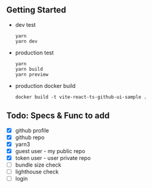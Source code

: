 ## Getting Started
- dev test
    ```agsl
    yarn
    yarn dev
    ```
- production test
    ```agsl
    yarn
    yarn build
    yarn preview 
    ```
- production docker build
    ```agsl
    docker build -t vite-react-ts-github-ui-sample .
    ```


## Todo: Specs & Func to add 
- [x] github profile
- [x] github repo
- [x] yarn3
- [x] guest user - my public repo
- [x] token user - user private repo
- [ ] bundle size check
- [ ] lighthouse check
- [ ] login